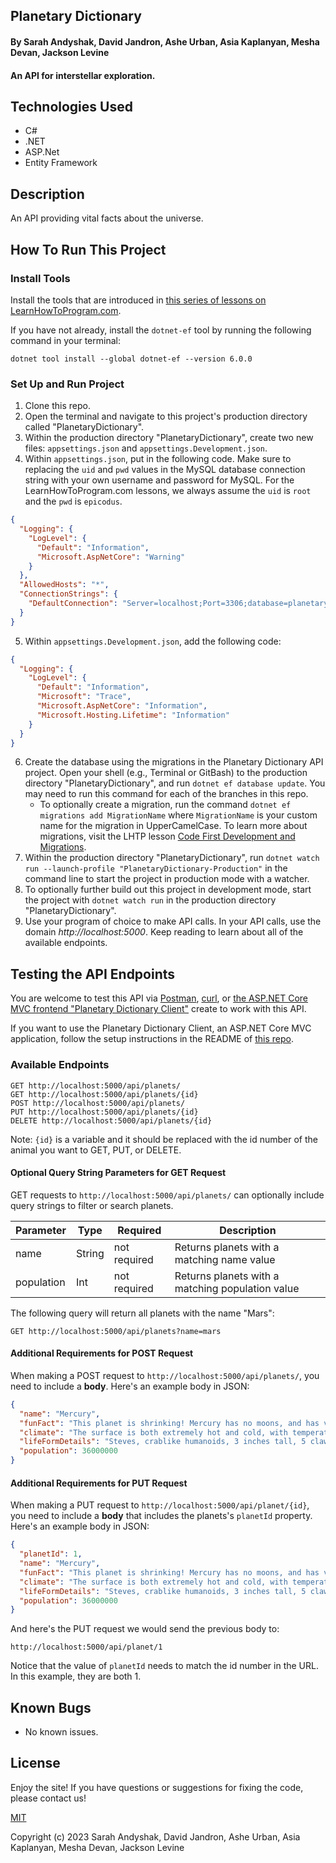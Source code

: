 ## Planetary Dictionary

#### By Sarah Andyshak, David Jandron, Ashe Urban, Asia Kaplanyan, Mesha Devan, Jackson Levine

#### An API for interstellar exploration.

## Technologies Used

* C#
* .NET
* ASP.Net
* Entity Framework

## Description

An API providing vital facts about the universe. 

## How To Run This Project

### Install Tools

Install the tools that are introduced in [this series of lessons on LearnHowToProgram.com](https://www.learnhowtoprogram.com/c-and-net/getting-started-with-c).

If you have not already, install the `dotnet-ef` tool by running the following command in your terminal:

```
dotnet tool install --global dotnet-ef --version 6.0.0
```

### Set Up and Run Project

1. Clone this repo.
2. Open the terminal and navigate to this project's production directory called "PlanetaryDictionary".
3. Within the production directory "PlanetaryDictionary", create two new files: `appsettings.json` and `appsettings.Development.json`.
4. Within `appsettings.json`, put in the following code. Make sure to replacing the `uid` and `pwd` values in the MySQL database connection string with your own username and password for MySQL. For the LearnHowToProgram.com lessons, we always assume the `uid` is `root` and the `pwd` is `epicodus`.

```json
{
  "Logging": {
    "LogLevel": {
      "Default": "Information",
      "Microsoft.AspNetCore": "Warning"
    }
  },
  "AllowedHosts": "*",
  "ConnectionStrings": {
    "DefaultConnection": "Server=localhost;Port=3306;database=planetary_dictionary;uid=root;pwd=epicodus;"
  }
}
```

5. Within `appsettings.Development.json`, add the following code:

```json
{
  "Logging": {
    "LogLevel": {
      "Default": "Information",
      "Microsoft": "Trace",
      "Microsoft.AspNetCore": "Information",
      "Microsoft.Hosting.Lifetime": "Information"
    }
  }
}
```

6. Create the database using the migrations in the Planetary Dictionary API project. Open your shell (e.g., Terminal or GitBash) to the production directory "PlanetaryDictionary", and run `dotnet ef database update`. You may need to run this command for each of the branches in this repo. 
    - To optionally create a migration, run the command `dotnet ef migrations add MigrationName` where `MigrationName` is your custom name for the migration in UpperCamelCase. To learn more about migrations, visit the LHTP lesson [Code First Development and Migrations](https://www.learnhowtoprogram.com/c-and-net-part-time/many-to-many-relationships/code-first-development-and-migrations).
7. Within the production directory "PlanetaryDictionary", run `dotnet watch run --launch-profile "PlanetaryDictionary-Production"` in the command line to start the project in production mode with a watcher. 
8. To optionally further build out this project in development mode, start the project with `dotnet watch run` in the production directory "PlanetaryDictionary".
9. Use your program of choice to make API calls. In your API calls, use the domain _http://localhost:5000_. Keep reading to learn about all of the available endpoints.

## Testing the API Endpoints

You are welcome to test this API via [Postman](https://www.postman.com/), [curl](https://curl.se/), or [the ASP.NET Core MVC frontend "Planetary Dictionary Client"](https://github.com/epicodus-lessons/section-6-cretaceous-park-api-csharp-net6) create to work with this API. 

If you want to use the Planetary Dictionary Client, an ASP.NET Core MVC application, follow the setup instructions in the README of [this repo](https://github.com/epicodus-lessons/section-6-cretaceous-park-api-csharp-net6). 

### Available Endpoints

```
GET http://localhost:5000/api/planets/
GET http://localhost:5000/api/planets/{id}
POST http://localhost:5000/api/planets/
PUT http://localhost:5000/api/planets/{id}
DELETE http://localhost:5000/api/planets/{id}
```

Note: `{id}` is a variable and it should be replaced with the id number of the animal you want to GET, PUT, or DELETE.

#### Optional Query String Parameters for GET Request

GET requests to `http://localhost:5000/api/planets/` can optionally include query strings to filter or search planets.

| Parameter   | Type        |  Required    | Description |
| ----------- | ----------- | -----------  | ----------- |
| name        | String      | not required | Returns planets with a matching name value |
| population  | Int         | not required | Returns planets with a matching population value |



The following query will return all planets with the name "Mars":

```
GET http://localhost:5000/api/planets?name=mars
```

#### Additional Requirements for POST Request

When making a POST request to `http://localhost:5000/api/planets/`, you need to include a **body**. Here's an example body in JSON:

```json
{
  "name": "Mercury",
  "funFact": "This planet is shrinking! Mercury has no moons, and has volcanic activity.",
  "climate": "The surface is both extremely hot and cold, with temperatures ranging from 800F to -290F.",
  "lifeFormDetails": "Steves, crablike humanoids, 3 inches tall, 5 claws and no head, eyes on feet",
  "population": 36000000
}
```

#### Additional Requirements for PUT Request

When making a PUT request to `http://localhost:5000/api/planet/{id}`, you need to include a **body** that includes the planets's `planetId` property. Here's an example body in JSON:

```json
{
  "planetId": 1,
  "name": "Mercury",
  "funFact": "This planet is shrinking! Mercury has no moons, and has volcanic activity.",
  "climate": "The surface is both extremely hot and cold, with temperatures ranging from 800F to -290F.",
  "lifeFormDetails": "Steves, crablike humanoids, 3 inches tall, 5 claws and no head, eyes on feet",
  "population": 36000000
}
```

And here's the PUT request we would send the previous body to:

```
http://localhost:5000/api/planet/1
```

Notice that the value of `planetId` needs to match the id number in the URL. In this example, they are both 1.

## Known Bugs

* No known issues.

## License
Enjoy the site! If you have questions or suggestions for fixing the code, please contact us!

[MIT](https://github.com/git/git-scm.com/blob/main/MIT-LICENSE.txt)

Copyright (c) 2023 Sarah Andyshak, David Jandron, Ashe Urban, Asia Kaplanyan, Mesha Devan, Jackson Levine